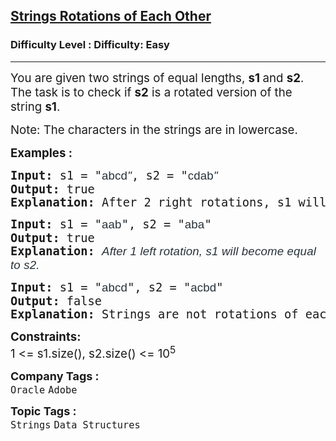 <h2><a href="https://www.geeksforgeeks.org/problems/check-if-strings-are-rotations-of-each-other-or-not-1587115620/1">Strings Rotations of Each Other</a></h2><h3>Difficulty Level : Difficulty: Easy</h3><hr><div class="problems_problem_content__Xm_eO"><p><span style="font-size: 14pt;">You are given two strings of equal lengths,&nbsp;<strong>s1 </strong>and&nbsp;<strong>s2</strong>. The task is to check&nbsp;if&nbsp;<strong>s2</strong>&nbsp;is a rotated version of the string&nbsp;<strong>s1</strong>.</span></p>
<p><span style="font-size: 14pt;">Note:&nbsp;The characters in the strings are in lowercase.</span></p>
<p><span style="font-size: 14pt;"><strong>Examples :</strong></span></p>
<pre><span style="font-size: 14pt;"><strong>Input: </strong>s1 = "<span style="color: rgb(39, 50, 57); font-family: Nunito, sans-serif; letter-spacing: 0.162px; text-wrap-mode: wrap; --darkreader-inline-color: #cac5be;" data-darkreader-inline-color="">abcd</span><span style="color: rgb(39, 50, 57); font-family: Nunito, sans-serif; font-style: italic; letter-spacing: 0.162px; text-wrap-mode: wrap; --darkreader-inline-color: #cac5be;" data-darkreader-inline-color="">"</span>, s2 = "<span style="color: rgb(39, 50, 57); font-family: Nunito, sans-serif; letter-spacing: 0.162px; text-wrap-mode: wrap; --darkreader-inline-color: #cac5be;" data-darkreader-inline-color="">cdab</span><span style="color: rgb(39, 50, 57); font-family: Nunito, sans-serif; font-style: italic; letter-spacing: 0.162px; text-wrap-mode: wrap; --darkreader-inline-color: #cac5be;" data-darkreader-inline-color="">"</span>
<strong>Output: </strong>true<strong>
Explanation: </strong>After 2 right rotations, s1 will become equal to s2.
</span></pre>
<pre><span style="font-size: 14pt;"><strong>Input: </strong>s1 = "<span style="color: rgb(39, 50, 57); font-family: Nunito, sans-serif; letter-spacing: 0.162px; text-wrap-mode: wrap; --darkreader-inline-color: #cac5be;" data-darkreader-inline-color="">aab</span>", s2 = "<span style="color: rgb(39, 50, 57); font-family: Nunito, sans-serif; letter-spacing: 0.162px; text-wrap-mode: wrap; --darkreader-inline-color: #cac5be;" data-darkreader-inline-color="">aba</span>"
<strong>Output: </strong>true<strong>
Explanation: </strong><span style="color: rgb(39, 50, 57); font-family: Nunito, sans-serif; font-style: italic; letter-spacing: 0.162px; text-wrap-mode: wrap; --darkreader-inline-color: #cac5be;" data-darkreader-inline-color="">After 1 left rotation, s1 will become equal to s2.</span><br></span></pre>
<pre><span style="font-size: 14pt;"><strong>Input: </strong>s1 = "<span style="color: rgb(39, 50, 57); font-family: Nunito, sans-serif; letter-spacing: 0.162px; text-wrap-mode: wrap; --darkreader-inline-color: #cac5be;" data-darkreader-inline-color="">abcd</span>", s2 = "<span style="color: rgb(39, 50, 57); font-family: Nunito, sans-serif; letter-spacing: 0.162px; text-wrap-mode: wrap; --darkreader-inline-color: #cac5be;" data-darkreader-inline-color="">acbd</span>"
<strong>Output: </strong>false<strong>
Explanation: </strong>Strings are not rotations of each other.</span></pre>
<p><span style="font-size: 14pt;"><strong style="font-family: -apple-system, BlinkMacSystemFont, 'Segoe UI', Roboto, Oxygen, Ubuntu, Cantarell, 'Open Sans', 'Helvetica Neue', sans-serif;">Constraints:<br></strong>1 &lt;= s1.size(), s2.size() &lt;= 10<sup style="font-family: -apple-system, BlinkMacSystemFont, 'Segoe UI', Roboto, Oxygen, Ubuntu, Cantarell, 'Open Sans', 'Helvetica Neue', sans-serif;">5</sup></span></p></div><p><span style=font-size:18px><strong>Company Tags : </strong><br><code>Oracle</code>&nbsp;<code>Adobe</code>&nbsp;<br><p><span style=font-size:18px><strong>Topic Tags : </strong><br><code>Strings</code>&nbsp;<code>Data Structures</code>&nbsp;
